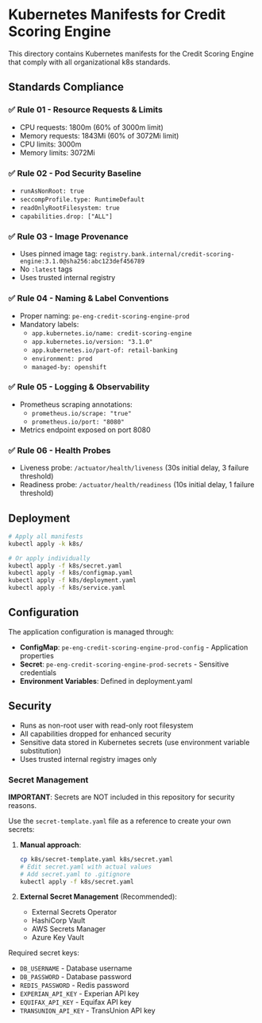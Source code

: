 # Kubernetes Manifests for Credit Scoring Engine

This directory contains Kubernetes manifests for the Credit Scoring Engine that comply with all organizational k8s standards.

## Standards Compliance

### ✅ Rule 01 - Resource Requests & Limits
- CPU requests: 1800m (60% of 3000m limit)
- Memory requests: 1843Mi (60% of 3072Mi limit)
- CPU limits: 3000m
- Memory limits: 3072Mi

### ✅ Rule 02 - Pod Security Baseline
- `runAsNonRoot: true`
- `seccompProfile.type: RuntimeDefault`
- `readOnlyRootFilesystem: true`
- `capabilities.drop: ["ALL"]`

### ✅ Rule 03 - Image Provenance
- Uses pinned image tag: `registry.bank.internal/credit-scoring-engine:3.1.0@sha256:abc123def456789`
- No `:latest` tags
- Uses trusted internal registry

### ✅ Rule 04 - Naming & Label Conventions
- Proper naming: `pe-eng-credit-scoring-engine-prod`
- Mandatory labels:
  - `app.kubernetes.io/name: credit-scoring-engine`
  - `app.kubernetes.io/version: "3.1.0"`
  - `app.kubernetes.io/part-of: retail-banking`
  - `environment: prod`
  - `managed-by: openshift`

### ✅ Rule 05 - Logging & Observability
- Prometheus scraping annotations:
  - `prometheus.io/scrape: "true"`
  - `prometheus.io/port: "8080"`
- Metrics endpoint exposed on port 8080

### ✅ Rule 06 - Health Probes
- Liveness probe: `/actuator/health/liveness` (30s initial delay, 3 failure threshold)
- Readiness probe: `/actuator/health/readiness` (10s initial delay, 1 failure threshold)

## Deployment

```bash
# Apply all manifests
kubectl apply -k k8s/

# Or apply individually
kubectl apply -f k8s/secret.yaml
kubectl apply -f k8s/configmap.yaml
kubectl apply -f k8s/deployment.yaml
kubectl apply -f k8s/service.yaml
```

## Configuration

The application configuration is managed through:
- **ConfigMap**: `pe-eng-credit-scoring-engine-prod-config` - Application properties
- **Secret**: `pe-eng-credit-scoring-engine-prod-secrets` - Sensitive credentials
- **Environment Variables**: Defined in deployment.yaml

## Security

- Runs as non-root user with read-only root filesystem
- All capabilities dropped for enhanced security
- Sensitive data stored in Kubernetes secrets (use environment variable substitution)
- Uses trusted internal registry images only

### Secret Management

**IMPORTANT**: Secrets are NOT included in this repository for security reasons.

Use the `secret-template.yaml` file as a reference to create your own secrets:

1. **Manual approach**:
   ```bash
   cp k8s/secret-template.yaml k8s/secret.yaml
   # Edit secret.yaml with actual values
   # Add secret.yaml to .gitignore
   kubectl apply -f k8s/secret.yaml
   ```

2. **External Secret Management** (Recommended):
   - External Secrets Operator
   - HashiCorp Vault
   - AWS Secrets Manager
   - Azure Key Vault

Required secret keys:
- `DB_USERNAME` - Database username
- `DB_PASSWORD` - Database password  
- `REDIS_PASSWORD` - Redis password
- `EXPERIAN_API_KEY` - Experian API key
- `EQUIFAX_API_KEY` - Equifax API key
- `TRANSUNION_API_KEY` - TransUnion API key
